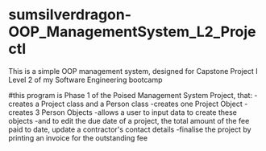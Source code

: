 # sumsilverdragon-OOP_ManagementSystem_L2_ProjectI
This is a simple OOP management system, designed for Capstone Project I Level 2 of my Software Engineering bootcamp

#this program is Phase 1 of the Poised Management System Project, that:
    -creates a Project class and a Person class
    -creates one Project Object
    -creates 3 Person Objects
    -allows a user to input data to create these objects
    -and to edit the due date of a project, the total amount of the fee paid to date, update a contractor's contact details
    -finalise the project by printing an invoice for the outstanding fee
